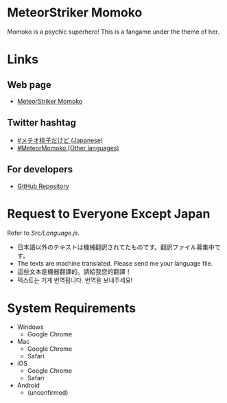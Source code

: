 # MeteorStriker Momoko
Momoko is a psychic superhero!
This is a fangame under the theme of her.

# Links
## Web page
- [MeteorStriker Momoko](https://r-f-d.github.io/MeteorStriker)
## Twitter hashtag
- [#メテオ桃子だけど (Japanese)](https://twitter.com/hashtag/%E3%83%A1%E3%83%86%E3%82%AA%E6%A1%83%E5%AD%90%E3%81%A0%E3%81%91%E3%81%A9)
- [#MeteorMomoko (Other languages)](https://twitter.com/hashtag/MeteorMomoko)
## For developers
- [GitHub Repository](https://github.com/R-F-D/MeteorStriker)

# Request to Everyone Except Japan
Refer to *Src/Language.js*.

- 日本語以外のテキストは機械翻訳されてたものです。翻訳ファイル募集中です。
- The texts are machine translated. Please send me your language file.
- 這些文本是機器翻譯的。請給我您的翻譯！
- 텍스트는 기계 번역됩니다. 번역을 보내주세요!

# System Requirements
- Windows
	- Google Chrome
- Mac
	- Google Chrome
	- Safari
- iOS
	- Google Chrome
	- Safari
- Android
	- (unconfirmed)


